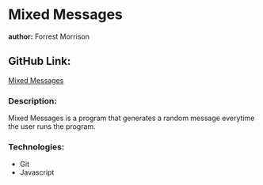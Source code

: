 # Mixed Messages

**author:** Forrest Morrison

## GitHub Link:
[Mixed Messages](https://github.com/forrestmorrison/mixed_messages "Mixed Messages")

### Description:
Mixed Messages is a program that generates a random message everytime the user runs the program.

### Technologies:

- Git
- Javascript